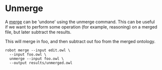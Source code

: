 # Unmerge

A [merge](/merge) can be 'undone' using the unmerge command. This can be useful if we want to perform some operation (for example, reasoning) on a merged file, but later subtract the results.

This will merge in foo, and then subtract out foo from the merged ontology.

    robot merge --input edit.owl \
      --input foo.owl \
      unmerge --input foo.owl \
      --output results/unmerged.owl